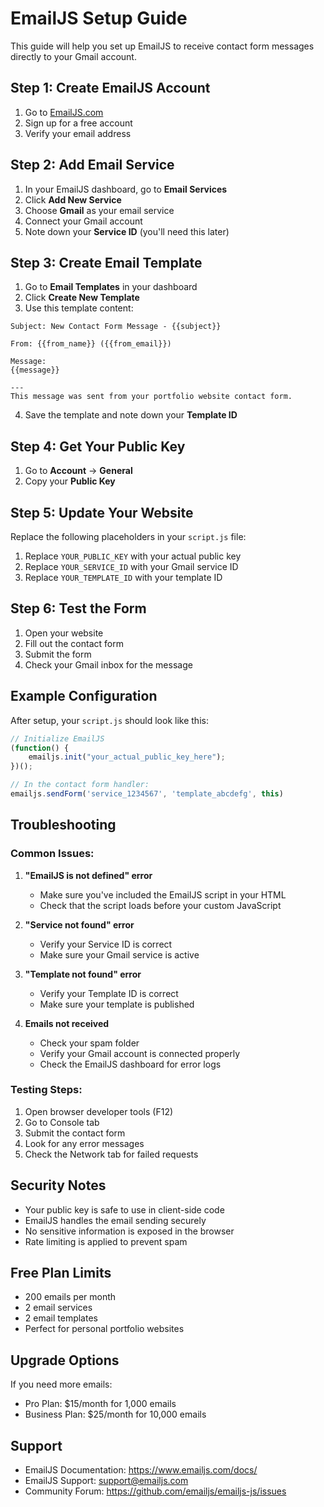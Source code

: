 # EmailJS Setup Guide

This guide will help you set up EmailJS to receive contact form messages directly to your Gmail account.

## Step 1: Create EmailJS Account

1. Go to [EmailJS.com](https://www.emailjs.com/)
2. Sign up for a free account
3. Verify your email address

## Step 2: Add Email Service

1. In your EmailJS dashboard, go to **Email Services**
2. Click **Add New Service**
3. Choose **Gmail** as your email service
4. Connect your Gmail account
5. Note down your **Service ID** (you'll need this later)

## Step 3: Create Email Template

1. Go to **Email Templates** in your dashboard
2. Click **Create New Template**
3. Use this template content:

```
Subject: New Contact Form Message - {{subject}}

From: {{from_name}} ({{from_email}})

Message:
{{message}}

---
This message was sent from your portfolio website contact form.
```

4. Save the template and note down your **Template ID**

## Step 4: Get Your Public Key

1. Go to **Account** → **General**
2. Copy your **Public Key**

## Step 5: Update Your Website

Replace the following placeholders in your `script.js` file:

1. Replace `YOUR_PUBLIC_KEY` with your actual public key
2. Replace `YOUR_SERVICE_ID` with your Gmail service ID
3. Replace `YOUR_TEMPLATE_ID` with your template ID

## Step 6: Test the Form

1. Open your website
2. Fill out the contact form
3. Submit the form
4. Check your Gmail inbox for the message

## Example Configuration

After setup, your `script.js` should look like this:

```javascript
// Initialize EmailJS
(function() {
    emailjs.init("your_actual_public_key_here");
})();

// In the contact form handler:
emailjs.sendForm('service_1234567', 'template_abcdefg', this)
```

## Troubleshooting

### Common Issues:

1. **"EmailJS is not defined" error**
   - Make sure you've included the EmailJS script in your HTML
   - Check that the script loads before your custom JavaScript

2. **"Service not found" error**
   - Verify your Service ID is correct
   - Make sure your Gmail service is active

3. **"Template not found" error**
   - Verify your Template ID is correct
   - Make sure your template is published

4. **Emails not received**
   - Check your spam folder
   - Verify your Gmail account is connected properly
   - Check the EmailJS dashboard for error logs

### Testing Steps:

1. Open browser developer tools (F12)
2. Go to Console tab
3. Submit the contact form
4. Look for any error messages
5. Check the Network tab for failed requests

## Security Notes

- Your public key is safe to use in client-side code
- EmailJS handles the email sending securely
- No sensitive information is exposed in the browser
- Rate limiting is applied to prevent spam

## Free Plan Limits

- 200 emails per month
- 2 email services
- 2 email templates
- Perfect for personal portfolio websites

## Upgrade Options

If you need more emails:
- Pro Plan: $15/month for 1,000 emails
- Business Plan: $25/month for 10,000 emails

## Support

- EmailJS Documentation: https://www.emailjs.com/docs/
- EmailJS Support: support@emailjs.com
- Community Forum: https://github.com/emailjs/emailjs-js/issues
